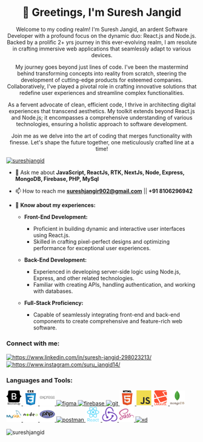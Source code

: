 <div align="center">
  <h1>👋 Greetings, I'm Suresh Jangid</h1>
  <p>
    Welcome to my coding realm! I'm Suresh Jangid, an ardent Software Developer with a profound focus on the dynamic duo: React.js and Node.js. Backed by a prolific 2+ yrs journey in this ever-evolving realm, I am resolute in crafting immersive web applications that seamlessly adapt to various devices.
  </p>
  <p>
    My journey goes beyond just lines of code. I've been the mastermind behind transforming concepts into reality from scratch, steering the development of cutting-edge products for esteemed companies. Collaboratively, I've played a pivotal role in crafting innovative solutions that redefine user experiences and streamline complex functionalities.
  </p>
  <p>
    As a fervent advocate of clean, efficient code, I thrive in architecting digital experiences that transcend aesthetics. My toolkit extends beyond React.js and Node.js; it encompasses a comprehensive understanding of various technologies, ensuring a holistic approach to software development.
  </p>
  <p>
    Join me as we delve into the art of coding that merges functionality with finesse. Let's shape the future together, one meticulously crafted line at a time!
  </p>
</div>


<p align="left"> <a href="https://github.com/ryo-ma/github-profile-trophy"><img src="https://github-profile-trophy.vercel.app/?username=sureshjangid" alt="sureshjangid" /></a> </p>

- 💬 Ask me about **JavaScript, ReactJs, RTK, NextJs, Node, Express, MongoDB, Firebase, PHP, MySql**

- 📫 How to reach me **sureshjangir902@gmail.com** || **+91 8106296942**

- 📄 **Know about my experiences:**
  - **Front-End Development:**
    - Proficient in building dynamic and interactive user interfaces using React.js.
    - Skilled in crafting pixel-perfect designs and optimizing performance for exceptional user experiences.

  - **Back-End Development:**
    - Experienced in developing server-side logic using Node.js, Express, and other related technologies.
    - Familiar with creating APIs, handling authentication, and working with databases.

  - **Full-Stack Proficiency:**
    - Capable of seamlessly integrating front-end and back-end components to create comprehensive and feature-rich web software.


<h3 align="left">Connect with me:</h3>
<p align="left">
<a href="https://www.linkedin.com/in/suresh-jangid-298023213/" target="blank"><img align="center" src="https://raw.githubusercontent.com/rahuldkjain/github-profile-readme-generator/master/src/images/icons/Social/linked-in-alt.svg" alt="https://www.linkedin.com/in/suresh-jangid-298023213/" height="30" width="40" /></a><a href="https://www.instagram.com/suru_jangid14/" target="blank"><img align="center" src="https://raw.githubusercontent.com/rahuldkjain/github-profile-readme-generator/master/src/images/icons/Social/instagram.svg" alt="https://www.instagram.com/suru_jangid14/" height="30" width="40" /></a>
</p>

<h3 align="left">Languages and Tools:</h3>
<p align="left"> <a href="https://getbootstrap.com" target="_blank" rel="noreferrer"> <img src="https://raw.githubusercontent.com/devicons/devicon/master/icons/bootstrap/bootstrap-plain-wordmark.svg" alt="bootstrap" width="40" height="40"/> </a> <a href="https://www.w3schools.com/css/" target="_blank" rel="noreferrer"> <img src="https://raw.githubusercontent.com/devicons/devicon/master/icons/css3/css3-original-wordmark.svg" alt="css3" width="40" height="40"/> </a> <a href="https://expressjs.com" target="_blank" rel="noreferrer"> <img src="https://raw.githubusercontent.com/devicons/devicon/master/icons/express/express-original-wordmark.svg" alt="express" width="40" height="40"/> </a> <a href="https://www.figma.com/" target="_blank" rel="noreferrer"> <img src="https://www.vectorlogo.zone/logos/figma/figma-icon.svg" alt="figma" width="40" height="40"/> </a> <a href="https://firebase.google.com/" target="_blank" rel="noreferrer"> <img src="https://www.vectorlogo.zone/logos/firebase/firebase-icon.svg" alt="firebase" width="40" height="40"/> </a> <a href="https://git-scm.com/" target="_blank" rel="noreferrer"> <img src="https://www.vectorlogo.zone/logos/git-scm/git-scm-icon.svg" alt="git" width="40" height="40"/> </a> <a href="https://www.w3.org/html/" target="_blank" rel="noreferrer"> <img src="https://raw.githubusercontent.com/devicons/devicon/master/icons/html5/html5-original-wordmark.svg" alt="html5" width="40" height="40"/> </a> <a href="https://developer.mozilla.org/en-US/docs/Web/JavaScript" target="_blank" rel="noreferrer"> <img src="https://raw.githubusercontent.com/devicons/devicon/master/icons/javascript/javascript-original.svg" alt="javascript" width="40" height="40"/> </a> <a href="https://laravel.com/" target="_blank" rel="noreferrer"> <img src="https://raw.githubusercontent.com/devicons/devicon/master/icons/laravel/laravel-plain-wordmark.svg" alt="laravel" width="40" height="40"/> </a> <a href="https://www.mongodb.com/" target="_blank" rel="noreferrer"> <img src="https://raw.githubusercontent.com/devicons/devicon/master/icons/mongodb/mongodb-original-wordmark.svg" alt="mongodb" width="40" height="40"/> </a> <a href="https://www.mysql.com/" target="_blank" rel="noreferrer"> <img src="https://raw.githubusercontent.com/devicons/devicon/master/icons/mysql/mysql-original-wordmark.svg" alt="mysql" width="40" height="40"/> </a> <a href="https://nodejs.org" target="_blank" rel="noreferrer"> <img src="https://raw.githubusercontent.com/devicons/devicon/master/icons/nodejs/nodejs-original-wordmark.svg" alt="nodejs" width="40" height="40"/> </a> <a href="https://www.php.net" target="_blank" rel="noreferrer"> <img src="https://raw.githubusercontent.com/devicons/devicon/master/icons/php/php-original.svg" alt="php" width="40" height="40"/> </a> <a href="https://postman.com" target="_blank" rel="noreferrer"> <img src="https://www.vectorlogo.zone/logos/getpostman/getpostman-icon.svg" alt="postman" width="40" height="40"/> </a> <a href="https://reactjs.org/" target="_blank" rel="noreferrer"> <img src="https://raw.githubusercontent.com/devicons/devicon/master/icons/react/react-original-wordmark.svg" alt="react" width="40" height="40"/> </a> <a href="https://redux.js.org" target="_blank" rel="noreferrer"> <img src="https://raw.githubusercontent.com/devicons/devicon/master/icons/redux/redux-original.svg" alt="redux" width="40" height="40"/> </a> <a href="https://sass-lang.com" target="_blank" rel="noreferrer"> <img src="https://raw.githubusercontent.com/devicons/devicon/master/icons/sass/sass-original.svg" alt="sass" width="40" height="40"/> </a> <a href="https://www.adobe.com/products/xd.html" target="_blank" rel="noreferrer"> <img src="https://cdn.worldvectorlogo.com/logos/adobe-xd.svg" alt="xd" width="40" height="40"/> </a> </p>

<p><img align="center" src="https://github-readme-stats.vercel.app/api/top-langs?username=sureshjangid&show_icons=true&locale=en&layout=compact" alt="sureshjangid" /></p>
